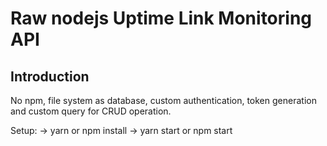 # Raw nodejs Uptime Link Monitoring API

## Introduction
No npm, file system as database, custom authentication, token generation and custom
query for CRUD operation.

Setup:
-> yarn or npm install
-> yarn start or npm start
